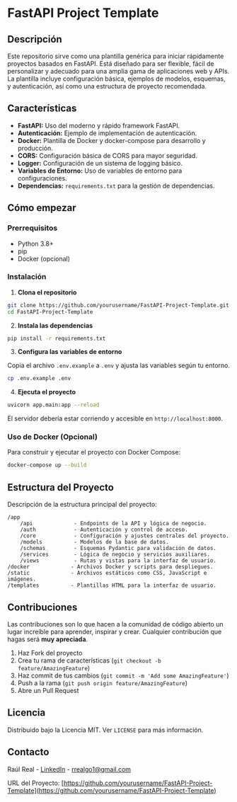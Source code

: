 # FastAPI Project Template

## Descripción

Este repositorio sirve como una plantilla genérica para iniciar rápidamente proyectos basados en FastAPI. Está diseñado para ser flexible, fácil de personalizar y adecuado para una amplia gama de aplicaciones web y APIs. La plantilla incluye configuración básica, ejemplos de modelos, esquemas, y autenticación, así como una estructura de proyecto recomendada.

## Características

- **FastAPI:** Uso del moderno y rápido framework FastAPI.
- **Autenticación:** Ejemplo de implementación de autenticación.
- **Docker:** Plantilla de Docker y docker-compose para desarrollo y producción.
- **CORS:** Configuración básica de CORS para mayor seguridad.
- **Logger:** Configuración de un sistema de logging básico.
- **Variables de Entorno:** Uso de variables de entorno para configuraciones.
- **Dependencias:** `requirements.txt` para la gestión de dependencias.

## Cómo empezar

### Prerrequisitos

- Python 3.8+
- pip
- Docker (opcional)

### Instalación

1. **Clona el repositorio**

```bash
git clone https://github.com/yourusername/FastAPI-Project-Template.git
cd FastAPI-Project-Template
```

2. **Instala las dependencias**

```bash
pip install -r requirements.txt
```

3. **Configura las variables de entorno**

Copia el archivo `.env.example` a `.env` y ajusta las variables según tu entorno.

```bash
cp .env.example .env
```

4. **Ejecuta el proyecto**

```bash
uvicorn app.main:app --reload
```

El servidor debería estar corriendo y accesible en `http://localhost:8000`.

### Uso de Docker (Opcional)

Para construir y ejecutar el proyecto con Docker Compose:

```bash
docker-compose up --build
```

## Estructura del Proyecto

Descripción de la estructura principal del proyecto:

```
/app
    /api             - Endpoints de la API y lógica de negocio.
    /auth            - Autenticación y control de acceso.
    /core            - Configuración y ajustes centrales del proyecto.
    /models          - Modelos de la base de datos.
    /schemas         - Esquemas Pydantic para validación de datos.
    /services        - Lógica de negocio y servicios auxiliares.
    /views           - Rutas y vistas para la interfaz de usuario.
/docker             - Archivos Docker y scripts para despliegues.
/static             - Archivos estáticos como CSS, JavaScript e imágenes.
/templates          - Plantillas HTML para la interfaz de usuario.
```

## Contribuciones

Las contribuciones son lo que hacen a la comunidad de código abierto un lugar increíble para aprender, inspirar y crear. Cualquier contribución que hagas será **muy apreciada**.

1. Haz Fork del proyecto
2. Crea tu rama de características (`git checkout -b feature/AmazingFeature`)
3. Haz commit de tus cambios (`git commit -m 'Add some AmazingFeature'`)
4. Push a la rama (`git push origin feature/AmazingFeature`)
5. Abre un Pull Request

## Licencia

Distribuido bajo la Licencia MIT. Ver `LICENSE` para más información.

## Contacto

Raúl Real - [LinkedIn](https://www.linkedin.com/in/raul-real/) - rrealgo1@gmail.com

URL del Proyecto: [https://github.com/yourusername/FastAPI-Project-Template](https://github.com/yourusername/FastAPI-Project-Template)
